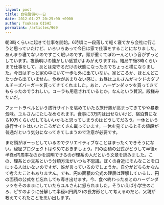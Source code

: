 ```yaml
---
layout: post
title: 自宅警備の一日
date: 2012-01-27 20:25:00 +0900
author: Tsukasa OISHI
permalink: /articles/969
---
```



朝3時くらいに起きて仕事を開始。6時頃に一段落して軽く寝てから会社に行こうと思っていたけど、いろいろあって今日は家で仕事をすることになりました。あんまり寝てないのですごく眠いのです。頭が重くてぼわーんという音がずっとしています。夜勤明けの懐かしい感覚がよみがえりますね。結局午後3時くらいまで仕事をして、あとは見守るだけの状態になったのでちょっと横になりました。今日はずっと家の中にいて一歩も外に出ていない。家どころか、ほとんどこたつから出ていません。食欲があまりない感じ。お昼はユルさんがマクドのダブルチーズバーガーを買ってきてくれました。あと、ハーゲンダッツを買ってきてもらったのでうれしい。コーラも用意されているとか。なんという贅沢。殿様みたいだ。  

フォートラベルという旅行サイトを眺めていたら旅行熱が高まってきてやや暴走気味。ユルさんにたしなめられます。食事に3万円は出せないけど、宿泊費になら10万くらいだしてもいいかもと思ってしまうのはどうしてだろう。一休という旅行サイトはいいところがたくさん載っています。一休を見ているとその値段が普通だという気分になってきてしまうので注意が必要です。  

まだ頭がぼーっとしているのでクリエイティブなことはまったくできそうにない。秘密プロジェクトはやめておきましょう。円の面積の公式がどうして半径x半径x円周率なのかを説明できるのが理系の人だという文章を読みました。この、理系とか文系という分類方法がいつも不思議。ぼくの身近にそんなことを口にする人はいないのですが、誰が言っているのでしょうか。自分がどちらかなんて考えたこともありません。でも、円の面積の公式の理屈は理解しているし、円の面積の公式をど忘れしても導き出せます。今、食べ終わったあとのハーゲンダッツをそのままにしていたらユルさんに怒られました。そういえば小学生のころ、ピザのように分解して半径x(円周/2)の長方形として考えるのだと、父親が教えてくれたことを思い出します。  

